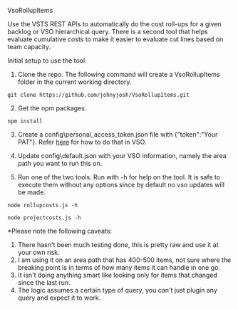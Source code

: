  VsoRollupItems

Use the VSTS REST APIs to automatically do the cost roll-ups for a given backlog or VSO hierarchical query. There is a second tool that helps evaluate cumulative costs to make it easier to evaluate cut lines based on team capacity.

Initial setup to use the tool:
1. Clone the repo. The following command will create a VsoRollupItems folder in the current working directory.
```
git clone https://github.com/johnyjosh/VsoRollupItems.git
```
2. Get the npm packages.
```
npm install
```
3. Create a config\personal_access_token.json file with {"token":"Your PAT"}. Refer [here](https://docs.microsoft.com/en-us/vsts/accounts/use-personal-access-tokens-to-authenticate) for how to do that in VSO.
4. Update config\default.json with your VSO information, namely the area path you want to run this on.

5. Run one of the two tools. Run with -h for help on the tool. It is safe to execute them without any options since by default no vso updates will be made.
```
node rollupcosts.js -h
```
```
node projectcosts.js -h
```

*Please note the following caveats:
1. There hasn't been much testing done, this is pretty raw and use it at your own risk.
2. I am using it on an area path that has 400-500 items, not sure where the breaking point is in terms of how many items it can handle in one go.
3. It isn't doing anything smart like looking only for items that changed since the last run.
4. The logic assumes a certain type of query, you can't just plugin any query and expect it to work.
